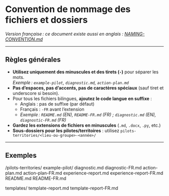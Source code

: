 # Convention de nommage des fichiers et dossiers

_Version française : ce document existe aussi en anglais : [NAMING-CONVENTION.md](./NAMING-CONVENTION.md)_

---

## Règles générales

- **Utilisez uniquement des minuscules et des tirets (`-`)** pour séparer les mots.  
  _Exemple : `example-pilot`, `diagnostic.md`, `action-plan.md`_
- **Pas d’espaces, pas d’accents, pas de caractères spéciaux** (sauf tiret et underscore si besoin).
- Pour tous les fichiers bilingues, **ajoutez le code langue en suffixe** :
  - Anglais : pas de suffixe (par défaut)
  - Français : `-FR` avant l’extension
  - _Exemple : `README.md` (EN), `README-FR.md` (FR) ; `diagnostic.md` (EN), `diagnostic-FR.md` (FR)_
- **Gardez les extensions de fichiers en minuscules** (`.md`, `.docx`, `.py`, etc.)
- **Sous-dossiers pour les pilotes/territoires** : utilisez `pilots-territories/<lieu-ou-groupe>-<année>/`

---

## Exemples

/pilots-territories/
    example-pilot/
        diagnostic.md
        diagnostic-FR.md
        action-plan.md
        action-plan-FR.md
        experience-report.md
        experience-report-FR.md
        README.md
        README-FR.md


templates/
    template-report.md
    template-report-FR.md
